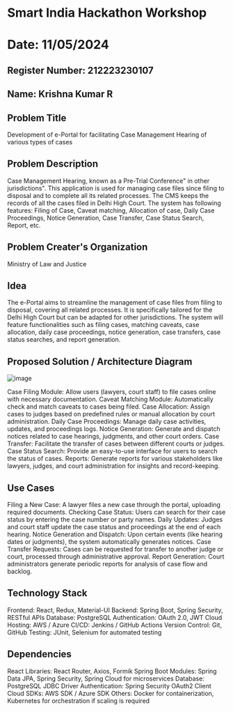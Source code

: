 # Smart India Hackathon Workshop
# Date: 11/05/2024
## Register Number: 212223230107
## Name: Krishna Kumar R
## Problem Title
Development of e-Portal for facilitating Case Management Hearing of various types of cases
## Problem Description
Case Management Hearing, known as a Pre-Trial Conference" in other jurisdictions". This application is used for managing case files since filing to disposal and to complete all its related processes. The CMS keeps the records of all the cases filed in Delhi High Court. The system has following features: Filing of Case, Caveat matching, Allocation of case, Daily Case Proceedings, Notice Generation, Case Transfer, Case Status Search, Report, etc.
## Problem Creater's Organization
Ministry of Law and Justice

## Idea
The e-Portal aims to streamline the management of case files from filing to disposal, covering all related processes. It is specifically tailored for the Delhi High Court but can be adapted for other jurisdictions. The system will feature functionalities such as filing cases, matching caveats, case allocation, daily case proceedings, notice generation, case transfers, case status searches, and report generation.

## Proposed Solution / Architecture Diagram
![image](https://github.com/user-attachments/assets/43c3c837-a58b-4926-a2af-b44968108806)


Case Filing Module: Allow users (lawyers, court staff) to file cases online with necessary documentation.
Caveat Matching Module: Automatically check and match caveats to cases being filed.
Case Allocation: Assign cases to judges based on predefined rules or manual allocation by court administration.
Daily Case Proceedings: Manage daily case activities, updates, and proceedings logs.
Notice Generation: Generate and dispatch notices related to case hearings, judgments, and other court orders.
Case Transfer: Facilitate the transfer of cases between different courts or judges.
Case Status Search: Provide an easy-to-use interface for users to search the status of cases.
Reports: Generate reports for various stakeholders like lawyers, judges, and court administration for insights and record-keeping.



## Use Cases
Filing a New Case: A lawyer files a new case through the portal, uploading required documents.
Checking Case Status: Users can search for their case status by entering the case number or party names.
Daily Updates: Judges and court staff update the case status and proceedings at the end of each hearing.
Notice Generation and Dispatch: Upon certain events (like hearing dates or judgments), the system automatically generates notices.
Case Transfer Requests: Cases can be requested for transfer to another judge or court, processed through administrative approval.
Report Generation: Court administrators generate periodic reports for analysis of case flow and backlog.

## Technology Stack
Frontend: React, Redux, Material-UI
Backend: Spring Boot, Spring Security, RESTful APIs
Database: PostgreSQL
Authentication: OAuth 2.0, JWT
Cloud Hosting: AWS / Azure
CI/CD: Jenkins / GitHub Actions
Version Control: Git, GitHub
Testing: JUnit, Selenium for automated testing


## Dependencies
React Libraries: React Router, Axios, Formik
Spring Boot Modules: Spring Data JPA, Spring Security, Spring Cloud for microservices
Database: PostgreSQL JDBC Driver
Authentication: Spring Security OAuth2 Client
Cloud SDKs: AWS SDK / Azure SDK
Others: Docker for containerization, Kubernetes for orchestration if scaling is required


